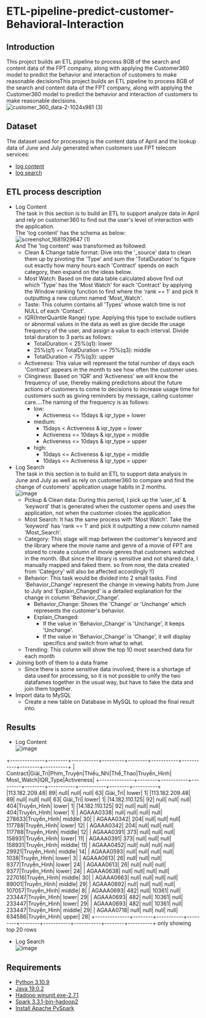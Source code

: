 # ETL-pipeline-predict-customer-Behavioral-Interaction

## Introduction
This project builds an ETL pipeline to process 8GB of the search and content data of the FPT company, along with applying the Customer360 model to predict the behavior and interaction of customers to make reasonable decisionsThis project builds an ETL pipeline to process 8GB of the search and content data of the FPT company, along with applying the Customer360 model to predict the behavior and interaction of customers to make reasonable decisions.
<br>
![customer_360_data-2-1024x981 (3)](https://user-images.githubusercontent.com/101572443/233166379-ed883b3d-ff6d-4e8e-b9b6-722e7a663d5b.png)

## Dataset
The dataset used for processing is the content data of April and the lookup data of June and July generated when customers use FPT telecom services:
- [log content](#)
- [log search](#bỏlinkgithubvao)

## ETL process description
- Log Content <br>
The task in this section is to build an ETL to support analyze data in April and rely on customer360 to find out the user's level of interaction with the application. <br>
The 'log content' has the schema as below: <br>
![screenshot_1681929647 (1)](https://user-images.githubusercontent.com/101572443/233170588-95393779-53ec-494f-b1da-b92b7b139e95.png)<br>
And The 'log content' was transformed as followed:
  - Clean & Change table format: Dive into the '_source' data to clean them up by pivoting the 'Type' and sum the 'TotalDuration' to figure out exactly how many hours each 'Contract' spends on each category, then expand on the ideas below.
  - Most Watch: Based on the data table calculated above find out which 'Type' has the 'Most Watch' for each 'Contract' by applying the Window ranking function to find where the 'rank == 1' and pick it outputting a new column named 'Most_Watch'.
  - Taste: This column contains all 'Types' whose watch time is not NULL of each 'Contact'.
  - IQR(InterQuartile Range) type: Applying this type to exclude outliers or abnormal values in the data as well as give decide the usage frequency of the user, and assign a value to each interval. Divide total duration to 3 parts as follows:
    - TotalDuration < 25%(q1): lower
    - 25%(q1) =< TotalDuration =< 75%(q3): middle
    - TotalDuration < 75%(q3): upper
  - Activeness: This value will represent the total number of days each 'Contract' appears in the month to see how often the customer uses.
  - Clinginess: Based on 'IQR' and 'Activeness' we will know the frequency of use, thereby making predictions about the future actions of customers to come to decisions to increase usage time for customers such as giving reminders by message, calling customer care....The naming of the frequency is as follows:
    - low:
      - Activeness <= 15days & iqr_type = lower
    - medium:
      - 15days < Activeness & iqr_type = lower
      - Activeness <= 10days & iqr_type = middle
      - Activeness <= 10days & iqr_type = upper
    - high:
      - 10days <= Activeness & iqr_type = middle
      - 10days <= Activeness & iqr_type = upper <br>
- Log Search <br>
The task in this section is to build an ETL to support data analysis in June and July as well as rely on customer360 to compare and find the change of customers' application usage habits in 2 months.<br>
![image](https://user-images.githubusercontent.com/101572443/233340876-73152907-d0aa-4cd4-bffe-51718d4af896.png)
  - Pickup & Clean data: During this period, I pick up the 'user_id' & 'keyword' that is generated when the customer opens and uses the application, not when the customer closes the application
  - Most Search: It has the same process with 'Most Watch'. Take the 'keyword' has 'rank == 1' and pick it outputting a new column named 'Most_Search'.
  - Category: This stage will map between the customer's keyword and the library where the movie name and genre of a movie of FPT are stored to create a column of movie genres that customers watched in the month. (But since the library is sensitive and not shared data, I manually mapped and faked them. so from now, the data created from 'Category' will also be affected accordingly !!)
  - Behavior: This task would be divided into 2 small tasks. Find 'Behavior_Change' represent the change in viewing habits from June to July and 'Explain_Changed' is a detailed explanation for the change in column 'Behavior_Change'.
    - Behavior_Change: Shows the 'Change' or 'Unchange' which represents the customer's behavior.
    - Explain_Changed:
      - If the value in 'Behavior_Change' is 'Unchange', it keeps 'Unchange'.
      - If the value in 'Behavior_Change' is 'Change', it will display specifics and switch from what to what.
  - Trending: This column will show the top 10 most searched data for each month
- Joining both of them to a data frame
  - Since there is some sensitive data involved, there is a shortage of data used for processing, so it is not possible to unify the two datafames together in the usual way, but have to fake the data and join them together.
- Import data to MySQL
  - Create a new table on Database in MySQL to upload the final result into.
 
## Results
- Log Content <br>
![image](https://user-images.githubusercontent.com/101572443/233328617-091c4ab9-da1c-479c-9142-79b73ae1a9ed.png)

+--------------+--------+-----------+---------+--------+-----------+-----------+--------+----------+
|      Contract|Giải_Trí|Phim_Truyện|Thiếu_Nhi|Thể_Thao|Truyền_Hình| Most_Watch|IQR_Type|Activeness|
+--------------+--------+-----------+---------+--------+-----------+-----------+--------+----------+
|113.182.209.48|      89|       null|     null|    null|         63|   Giải_Trí|   lower|         1|
|113.182.209.48|      89|       null|     null|    null|         63|   Giải_Trí|   lower|         1|
|14.182.110.125|      92|       null|     null|    null|        404|Truyền_Hình|   lower|         1|
|14.182.110.125|      92|       null|     null|    null|        404|Truyền_Hình|   lower|         1|
|     AGAAA0338|    null|       null|     null|    null|     278633|Truyền_Hình|  middle|        30|
|     AGAAA0342|     204|       null|     null|    null|     117788|Truyền_Hình|   lower|        12|
|     AGAAA0342|     204|       null|     null|    null|     117788|Truyền_Hình|  middle|        12|
|     AGAAA0391|     373|       null|     null|    null|     158931|Truyền_Hình|   lower|        11|
|     AGAAA0391|     373|       null|     null|    null|     158931|Truyền_Hình|  middle|        11|
|     AGAAA0452|    null|       null|     null|    null|      29921|Truyền_Hình|  middle|        14|
|     AGAAA0593|    null|       null|     null|    null|       1038|Truyền_Hình|   lower|         3|
|     AGAAA0613|      26|       null|     null|    null|       9377|Truyền_Hình|   lower|        24|
|     AGAAA0613|      26|       null|     null|    null|       9377|Truyền_Hình|   lower|        24|
|     AGAAA0638|    null|       null|     null|    null|     227016|Truyền_Hình|  middle|        30|
|     AGAAA0663|    null|       null|     null|    null|      89001|Truyền_Hình|  middle|        29|
|     AGAAA0692|    null|       null|     null|    null|     107057|Truyền_Hình|  middle|         8|
|     AGAAA0693|     482|       null|    10361|    null|     233447|Truyền_Hình|   lower|        29|
|     AGAAA0693|     482|       null|    10361|    null|     233447|Truyền_Hình|   lower|        29|
|     AGAAA0693|     482|       null|    10361|    null|     233447|Truyền_Hình|  middle|        29|
|     AGAAA0718|    null|       null|     null|    null|     634586|Truyền_Hình|   upper|        28|
+--------------+--------+-----------+---------+--------+-----------+-----------+--------+----------+
only showing top 20 rows

- Log Search <br>
![image](https://user-images.githubusercontent.com/101572443/233336973-2b5b4c3b-dc5b-4c7f-9f2e-531cf30a5776.png)

## Requirements
- [Python 3.10.9](https://www.python.org/downloads/release/python-3109/)
- [Java 19.0.2](https://www.oracle.com/java/technologies/javase/jdk19-archive-downloads.html)
- [Hadoop winunit.exe-2.7.1](https://github.com/steveloughran/winutils/blob/master/hadoop-2.7.1/bin/winutils.exe)
- [Spark 3.3.1-bin-hadoop2](https://spark.apache.org/downloads.html)
- [Install Apache PySpark](https://www.youtube.com/watch?v=OmcSTQVkrvo)
